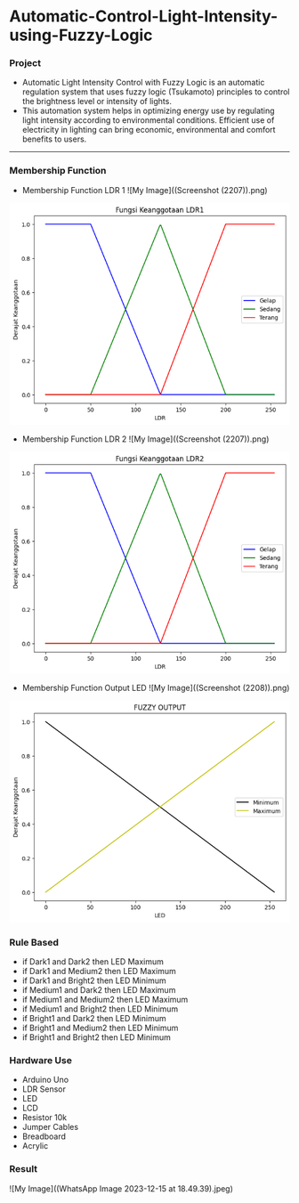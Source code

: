 # Automatic-Control-Light-Intensity-using-Fuzzy-Logic

### Project 
- Automatic Light Intensity Control with Fuzzy Logic is an automatic regulation system that uses fuzzy logic (Tsukamoto) principles to control the brightness level or intensity of lights.
- This automation system helps in optimizing energy use by regulating light intensity according to environmental conditions. Efficient use of electricity in lighting can bring economic, environmental and comfort benefits to users.
---
### Membership Function
- Membership Function LDR 1
![My Image]((Screenshot (2207)).png)

![My Image](ldr1.png)

- Membership Function LDR 2
![My Image]((Screenshot (2207)).png)

![My Image](ldr2.png)

- Membership Function Output LED
![My Image]((Screenshot (2208)).png)

![My Image](out.png)

### Rule Based
- if Dark1 and Dark2 then LED Maximum
- if Dark1 and Medium2 then LED Maximum
- if Dark1 and Bright2 then LED Minimum
- if Medium1 and Dark2 then LED Maximum
- if Medium1 and Medium2 then LED Maximum
- if Medium1 and Bright2 then LED Minimum
- if Bright1 and Dark2 then LED Minimum
- if Bright1 and Medium2 then LED Minimum
- if Bright1 and Bright2 then LED Minimum

### Hardware Use
- Arduino Uno
- LDR Sensor
- LED
- LCD
- Resistor 10k
- Jumper Cables
- Breadboard
- Acrylic

### Result
![My Image]((WhatsApp Image 2023-12-15 at 18.49.39).jpeg)
